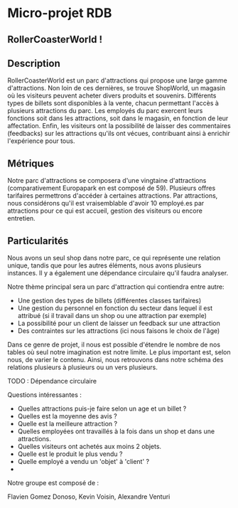 # Micro-projet RDB
## RollerCoasterWorld ! 
## Description
RollerCoasterWorld est un parc d'attractions qui propose une large gamme d'attractions. Non loin de ces dernières, se trouve ShopWorld, un magasin où les visiteurs peuvent acheter divers produits et souvenirs. Différents types de billets sont disponibles à la vente, chacun permettant l'accès à plusieurs attractions du parc. Les employés du parc exercent leurs fonctions soit dans les attractions, soit dans le magasin, en fonction de leur affectation. Enfin, les visiteurs ont la possibilité de laisser des commentaires (feedbacks) sur les attractions qu'ils ont vécues, contribuant ainsi à enrichir l'expérience pour tous.

## Métriques

Notre parc d'attractions se composera d'une vingtaine d'attractions (comparativement Europapark en est composé de 59).
Plusieurs offres tarifaires permettrons d'accéder à certaines attractions.
Par attractions, nous considérons qu'il est vraisemblable d'avoir 10 employé.es par attractions pour ce qui est accueil, gestion des visiteurs ou encore entretien.


## Particularités 
Nous avons un seul shop dans notre parc, ce qui représente une relation unique, tandis que pour les autres éléments, nous avons plusieurs instances. Il y a également une dépendance circulaire qu'il faudra analyser.



Notre thème principal sera un parc d'attraction qui contiendra entre autre: 
- Une gestion des types de billets (différentes classes tarifaires)
- Une gestion du personnel en fonction du secteur dans lequel il est attribué (si il travail dans un shop ou une attraction par exemple)
- La possibilité pour un client de laisser un feedback sur une attraction
- Des contraintes sur les attractions (ici nous faisons le choix de l'âge)

Dans ce genre de projet, il nous est possible d'étendre le nombre de nos tables où seul notre imagination est notre limite. Le plus important est, selon nous, de varier le contenu. 
Ainsi, nous retrouvons dans notre schéma des relations plusieurs à plusieurs ou un vers plusieurs.

TODO : Dépendance circulaire 

Questions intéressantes : 
- Quelles attractions puis-je faire selon un age et un billet ?
- Quelles est la moyenne des avis ?
- Quelle est la meilleure attraction ?
- Quelles employées ont travaillés à la fois dans un shop et dans une attractions.
- Quelles visiteurs ont achetés aux moins 2 objets.
- Quelle est le produit le plus vendu ?
- Quelle employé a vendu un 'objet' à 'client' ?
- 



Notre groupe est composé de :

Flavien Gomez Donoso,
Kevin Voisin,
Alexandre Venturi
